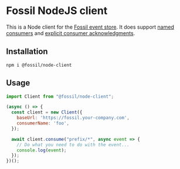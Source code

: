 # Fossil NodeJS client

This is a Node client for the [Fossil event store](https://github.com/sroze/fossil). It does support 
[named consumers](https://github.com/sroze/fossil#named-consumers) and [explicit consumer acknowledgments](https://github.com/sroze/fossil#wait-for-consumers).

## Installation

```
npm i @fossil/node-client
```

## Usage

```js
import Client from "@fossil/node-client";

(async () => {
  const client = new Client({
    baseUrl: 'https://fossil.your-company.com',
    consumerName: 'foo',
  });

  await client.consume("prefix/*", async event => {
    // Do what you need to do with the event...
    console.log(event);
  });
})();
```
